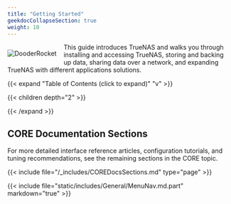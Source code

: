 ```yaml
---
title: "Getting Started"
geekdocCollapseSection: true
weight: 10
---
```


<div style="float: left;margin-right: 1rem;">

![DooderRocket](/images/DooderRocket.jpg "Blast Off!")

</div>

This guide introduces TrueNAS and walks you through installing and accessing TrueNAS, storing and backing up data, sharing data over a network, and expanding TrueNAS with different applications solutions.

{{< expand "Table of Contents (click to expand)" "v" >}}

{{< children depth="2" >}}

{{< /expand >}}

## CORE Documentation Sections

For more detailed interface reference articles, configuration tutorials, and tuning recommendations, see the remaining sections in the CORE topic.

{{< include file="/_includes/COREDocsSections.md" type="page" >}}

{{< include file="static/includes/General/MenuNav.md.part" markdown="true" >}}
